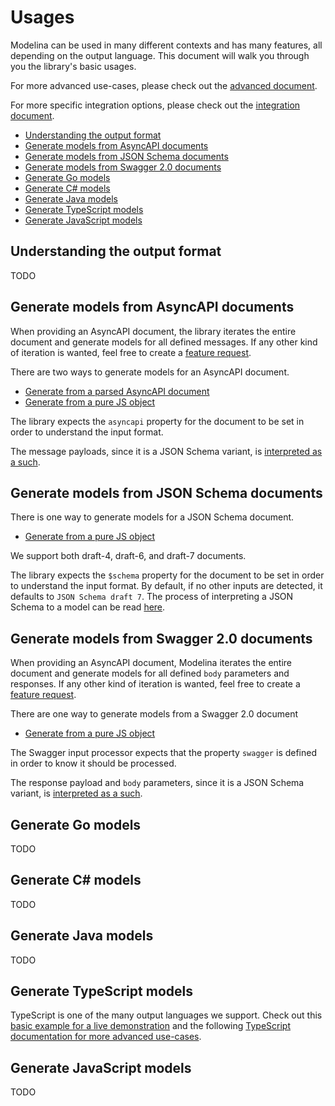 # Usages
Modelina can be used in many different contexts and has many features, all depending on the output language. This document will walk you through you the library's basic usages.

For more advanced use-cases, please check out the [advanced document](./advanced.md).

For more specific integration options, please check out the [integration document](./integration.md).

<!-- toc is generated with GitHub Actions do not remove toc markers -->

<!-- toc -->

- [Understanding the output format](#understanding-the-output-format)
- [Generate models from AsyncAPI documents](#generate-models-from-asyncapi-documents)
- [Generate models from JSON Schema documents](#generate-models-from-json-schema-documents)
- [Generate models from Swagger 2.0 documents](#generate-models-from-swagger-20-documents)
- [Generate Go models](#generate-go-models)
- [Generate C# models](#generate-c%23-models)
- [Generate Java models](#generate-java-models)
- [Generate TypeScript models](#generate-typescript-models)
- [Generate JavaScript models](#generate-javascript-models)

<!-- tocstop -->

## Understanding the output format
TODO 

## Generate models from AsyncAPI documents

When providing an AsyncAPI document, the library iterates the entire document and generate models for all defined messages. If any other kind of iteration is wanted, feel free to create a [feature request](https://github.com/asyncapi/modelina/issues/new?assignees=&labels=enhancement&template=enhancement.md).

There are two ways to generate models for an AsyncAPI document.

- [Generate from a parsed AsyncAPI document](../examples/asyncapi-from-parser)
- [Generate from a pure JS object](../examples/asyncapi-from-object)

The library expects the `asyncapi` property for the document to be set in order to understand the input format.

The message payloads, since it is a JSON Schema variant, is [interpreted as a such](./interpretation_of_JSON_Schema.md).

## Generate models from JSON Schema documents

There is one way to generate models for a JSON Schema document.

- [Generate from a pure JS object](../examples/json-schema-draft7-from-object)

We support both draft-4, draft-6, and draft-7 documents.

The library expects the `$schema` property for the document to be set in order to understand the input format. By default, if no other inputs are detected, it defaults to `JSON Schema draft 7`. The process of interpreting a JSON Schema to a model can be read [here](./interpretation_of_JSON_Schema.md).

## Generate models from Swagger 2.0 documents
When providing an AsyncAPI document, Modelina iterates the entire document and generate models for all defined `body` parameters and responses. If any other kind of iteration is wanted, feel free to create a [feature request](https://github.com/asyncapi/modelina/issues/new?assignees=&labels=enhancement&template=enhancement.md).

There are one way to generate models from a Swagger 2.0 document

- [Generate from a pure JS object](../examples/swagger2.0-from-object)

The Swagger input processor expects that the property `swagger` is defined in order to know it should be processed.

The response payload and `body` parameters, since it is a JSON Schema variant, is [interpreted as a such](./interpretation_of_JSON_Schema.md).


## Generate Go models
TODO 

## Generate C# models
TODO 

## Generate Java models
TODO 

## Generate TypeScript models
TypeScript is one of the many output languages we support. Check out this [basic example for a live demonstration](../examples/generate-typescript-models) and the following [TypeScript documentation for more advanced use-cases](./languages/TypeScript.md).

## Generate JavaScript models
TODO
